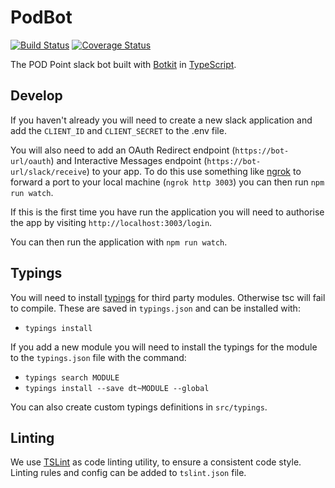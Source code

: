 # PodBot

[![Build Status](https://travis-ci.com/Pod-Point/podbot.svg?token=F7wj2GWZpNRsZSDUXLya&branch=master)](https://travis-ci.com/Pod-Point/podbot) [![Coverage Status](https://coveralls.io/repos/github/Pod-Point/podbot/badge.svg?branch=master&t=97tX75)](https://coveralls.io/github/Pod-Point/podbot?branch=master)

The POD Point slack bot built with [Botkit](https://github.com/howdyai/botkit/) in [TypeScript](https://www.typescriptlang.org/).

## Develop

If you haven't already you will need to create a new slack application and add the `CLIENT_ID` and `CLIENT_SECRET` to the .env file.

You will also need to add an OAuth Redirect endpoint (`https://bot-url/oauth`) and Interactive Messages endpoint (`https://bot-url/slack/receive`) to your app. To do this use something like [ngrok](https://ngrok.com/) to forward a port to your local machine (`ngrok http 3003`) you can then run `npm run watch`.

If this is the first time you have run the application you will need to authorise the app by visiting `http://localhost:3003/login`.

You can then run the application with `npm run watch`.

## Typings

You will need to install [typings](https://github.com/typings/typings) for third party modules. Otherwise tsc will fail to compile. These are saved in `typings.json` and can be installed with:

* `typings install`

If you add a new module you will need to install the typings for the module to the `typings.json` file with the command:

* `typings search MODULE`
* `typings install --save dt~MODULE --global`

You can also create custom typings definitions in `src/typings`.

## Linting

We use [TSLint](https://palantir.github.io/tslint/) as code linting utility, to ensure a consistent code style.
Linting rules and config can be added to `tslint.json` file.
